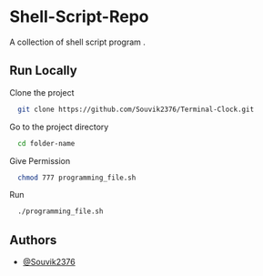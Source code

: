 # Shell-Script-Repo
A collection of shell script program .

## Run Locally

Clone the project

```bash
  git clone https://github.com/Souvik2376/Terminal-Clock.git
```

Go to the project directory

```bash
  cd folder-name
```

Give Permission

```bash
  chmod 777 programming_file.sh
```

Run

```bash
  ./programming_file.sh
```

## Authors

- [@Souvik2376](https://github.com/Souvik2376)
